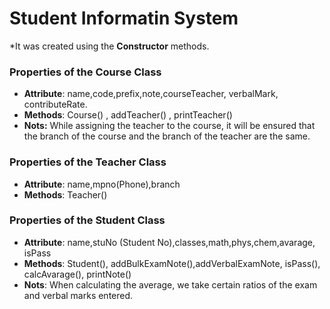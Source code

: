 # Student Informatin System

*It was created using the **Constructor** methods.

### Properties of the Course Class
* **Attribute**: name,code,prefix,note,courseTeacher, verbalMark,
contributeRate.
* **Methods**: Course() , addTeacher() , printTeacher()
* **Nots:** While assigning the teacher to the course, it will 
be ensured that the branch of the course and the branch of the 
teacher are the same.

### Properties of the Teacher Class
* **Attribute**:  name,mpno(Phone),branch
* **Methods**: Teacher()

### Properties of the Student Class
* **Attribute**: name,stuNo (Student No),classes,math,phys,chem,avarage,
isPass
* **Methods**: Student(), addBulkExamNote(),addVerbalExamNote, 
isPass(), calcAvarage(), printNote()
* **Nots**: When calculating the average, we take certain ratios of 
the exam and verbal marks entered.